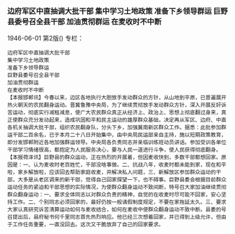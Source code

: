### 边府军区中直抽调大批干部  集中学习土地政策  准备下乡领导群运  巨野县委号召全县干部  加油贯彻群运  在麦收时不中断

1946-06-01
第2版()
专栏：

    边府军区中直抽调大批干部
    集中学习土地政策
    准备下乡领导群运
    巨野县委号召全县干部
    加油贯彻群运
    在麦收时不中断
    【本报邯郸讯】今春以来，边区各地执行大胆放手发动群众的方针，从山地到平原，已普遍展开热火朝天的农民翻身运动。晋冀鲁豫中央局，为了继续贯彻放手发动群众方针，深入开展反奸诉苦运动，彻底实行减租减息，使广大农民群众真正从经济上、政治上、思想上彻底翻过身来，真正使群众充分发动起来，造成巩固和平和民主运动的雄厚群众基础，决定再从军区、边府、中直各机关抽调大批干部，组织农民翻身队，分头下乡，加强冀南新区群众工作。据悉：此批参加群运干部二百余名，已于本月二十八日开始集中，由中央局民运部亲自主持，施以短期政策教育，即分发邯郸附近各地加强群运领导。中央局各负责同志并亲临训练班动员讲话。参加受训各单位干部学习情绪很高，都抱定为人民服务决心，要与人民一道进行斗争，使人民获得彻底翻身。
    【本报荷泽讯】巨野县的群众运动，正在热烈的开展着，但因麦收快到，多数干部都想回家。原因是：一、认为麦收时老百姓忙，干部没啥事做。二、抗战八年，收麦时都未能到家，现在和平啦，家乡解放啦，应该回去帮助家庭收麦，并解决私人问题，三、新解放区参加群众运动的干部，大多是从老区调来的新干部，觉得自己回家探望一下，也不碍事。巨野县委会根据目前群众运动任务的紧迫和干部思想的实际情况，为使群众翻身运动不致间断，特号召大家加油继续贯彻群众翻身运动：一、要求全体同志以对群众负责的精神，自觉的在收麦时尽可能不回家，安心坚持工作。二、个别同志必须回家的，最好仍按一般请假制度规定，不要在家拖延太久。三、要求大家认真研究诉苦清算运动如何与麦收结合，如何在麦收中使群众翻身运动不致中断。县委的号召提出后，县府秘书何千里同志首先热烈响应。他已经三次想着回家，并已得到上级允许，但由于工作任务重要，一直没回去。这次又干脆放弃了自己的回家要求。
